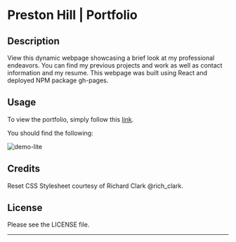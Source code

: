 # Preston Hill | Portfolio

## Description

View this dynamic webpage showcasing a brief look at my professional endeavors. You can find my previous projects and work as well as contact information and my resume. This webpage was built using React and deployed NPM package gh-pages. 

## Usage

To view the portfolio, simply follow this [link](https://chewy441014.github.io/portfolio-react/). 

You should find the following: 

![demo-lite](https://user-images.githubusercontent.com/6627972/192685238-3bf1885b-dc9e-41a4-a0a7-df8d44603559.gif)

## Credits

Reset CSS Stylesheet courtesy of Richard Clark @rich_clark.

## License

Please see the LICENSE file. 

---
